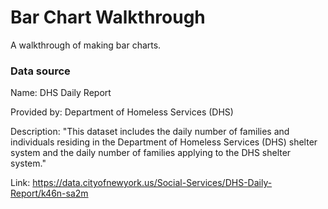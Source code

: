 Bar Chart Walkthrough
===

A walkthrough of making bar charts.

### Data source



Name: DHS Daily Report 

Provided by: Department of Homeless Services (DHS)

Description: "This dataset includes the daily number of families and individuals residing in the Department of Homeless Services (DHS) shelter system and the daily number of families applying to the DHS shelter system."

Link: <https://data.cityofnewyork.us/Social-Services/DHS-Daily-Report/k46n-sa2m>

